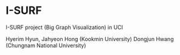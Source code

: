 # I-SURF
I-SURF project (Big Graph Visualization) in UCI

Hyerim Hyun, Jahyeon Hong (Kookmin University)
Dongjun Hwang (Chungnam National University)
